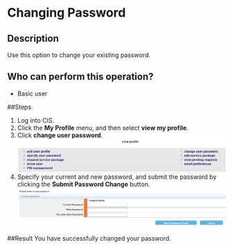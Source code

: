 # Changing Password

## Description
Use this option to change your existing password.

## Who can perform this operation?
* Basic user

##Steps
1. Log into CIS.
2. Click the **My Profile** menu, and then select **view my profile**.
3. Click **change user password**.
![](cp-3.png)
4. Specify your current and new password, and submit the password by clicking the **Submit Password Change** button.
![](cp-4.png)

##Result
You have successfully changed your password.
